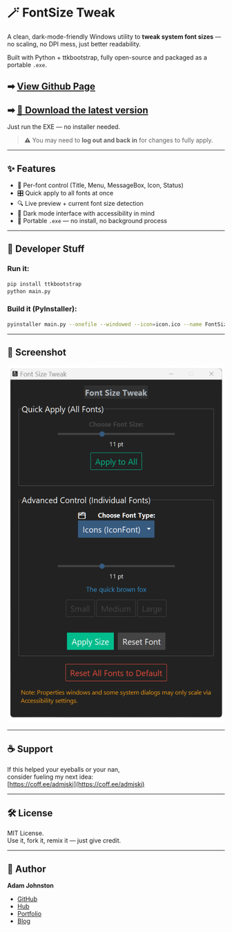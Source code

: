 # 🪄 FontSize Tweak

A clean, dark-mode-friendly Windows utility to **tweak system font sizes** — no scaling, no DPI mess, just better readability.

Built with Python + ttkbootstrap, fully open-source and packaged as a portable `.exe`.

➡ [**View Github Page**](https://uxillary.github.io/font-size-tweak/)
---

➡ [**💾 Download the latest version**](https://github.com/uxillary/font-size-tweak/releases/tag/v1.0.0)
---

Just run the EXE — no installer needed.  
> ⚠️ You may need to **log out and back in** for changes to fully apply.

---

## ✨ Features

- 🧩 Per-font control (Title, Menu, MessageBox, Icon, Status)
- 🎛️ Quick apply to all fonts at once
- 🔍 Live preview + current font size detection
- 🌙 Dark mode interface with accessibility in mind
- 🧊 Portable `.exe` — no install, no background process

---

## 🧪 Developer Stuff

### Run it:

```bash
pip install ttkbootstrap
python main.py
```

### Build it (PyInstaller):

```bash
pyinstaller main.py --onefile --windowed --icon=icon.ico --name FontSizeTweak --add-data "icon.ico;."
```

---

## 📸 Screenshot

![FontSize Tweak Preview](assets/screenshot.png)

---

## ☕ Support

If this helped your eyeballs or your nan,  
consider fueling my next idea:  
[https://coff.ee/admjski](https://coff.ee/admjski)

---

## 🛠️ License

MIT License.  
Use it, fork it, remix it — just give credit.

---

## 👤 Author

**Adam Johnston**  
- [GitHub](https://github.com/uxillary)
- [Hub](https://adamj.link)
- [Portfolio](https://ajstudios.dev)
- [Blog](https://infinitecurios.blog)



